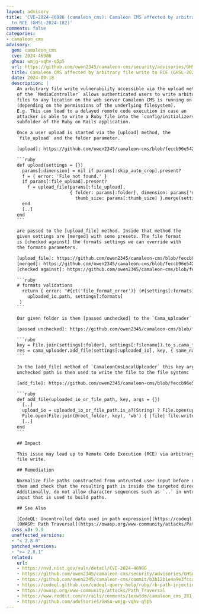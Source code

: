 ```yaml
---
layout: advisory
title: 'CVE-2024-46986 (camaleon_cms): Camaleon CMS affected by arbitrary file write
  to RCE (GHSL-2024-182)'
comments: false
categories:
- camaleon_cms
advisory:
  gem: camaleon_cms
  cve: 2024-46986
  ghsa: wmjg-vqhv-q5p5
  url: https://github.com/owen2345/camaleon-cms/security/advisories/GHSA-wmjg-vqhv-q5p5
  title: Camaleon CMS affected by arbitrary file write to RCE (GHSL-2024-182)
  date: 2024-09-18
  description: |
    An arbitrary file write vulnerability accessible via the upload method
    of the `MediaController` allows authenticated users to write arbitrary
    files to any location on the web server Camaleon CMS is running on
    (depending on the permissions of the underlying filesystem).
    E.g. This can lead to a delayed remote code execution in case an
    attacker is able to write a Ruby file into the `config/initializers/`
    subfolder of the Ruby on Rails application.

    Once a user upload is started via the [upload] method, the
    `file_upload` and the folder parameter.

    [upload]: https://github.com/owen2345/camaleon-cms/blob/feccb96e542319ed608acd3a16fa5d92f13ede67/app/controllers/camaleon_cms/admin/media_controller.rb#L86-L87

    ```ruby
    def upload(settings = {})
      params[:dimension] = nil if params[:skip_auto_crop].present?
      f = { error: 'File not found.' }
      if params[:file_upload].present?
        f = upload_file(params[:file_upload],
                        { folder: params[:folder], dimension: params['dimension'], formats: params[:formats], versions: params[:versions],
                          thumb_size: params[:thumb_size] }.merge(settings))
      end
      [..]
    end
    ```

    are passed to the [upload_file] method. Inside that method the
    given settings are [merged] with some presets. The file format
    is [checked against] the formats settings we can override with
    the formats parameters.

    [upload_file]: https://github.com/owen2345/camaleon-cms/blob/feccb96e542319ed608acd3a16fa5d92f13ede67/app/helpers/camaleon_cms/uploader_helper.rb#L23-L24
    [merged]: https://github.com/owen2345/camaleon-cms/blob/feccb96e542319ed608acd3a16fa5d92f13ede67/app/helpers/camaleon_cms/uploader_helper.rb#L41-L42
    [checked against]: https://github.com/owen2345/camaleon-cms/blob/feccb96e542319ed608acd3a16fa5d92f13ede67/app/helpers/camaleon_cms/uploader_helper.rb#L61-L62

    ```ruby
    # formats validations
      return { error: "#{ct('file_format_error')} (#{settings[:formats]})" } unless cama_uploader.class.validate_file_format(
        uploaded_io.path, settings[:formats]
     )
    ```

    Our given folder is then [passed unchecked] to the `Cama_uploader`:

    [passed unchecked]: https://github.com/owen2345/camaleon-cms/blob/feccb96e542319ed608acd3a16fa5d92f13ede67/app/helpers/camaleon_cms/uploader_helper.rb#L73-L74

    ```ruby
    key = File.join(settings[:folder], settings[:filename]).to_s.cama_fix_slash
    res = cama_uploader.add_file(settings[:uploaded_io], key, { same_name: settings[:same_name] })
    ```

    In the [add_file] method of `CamaleonCmsLocalUploader` this key argument containing the
    unchecked path is then used to write the file to the file system:

    [add_file]: https://github.com/owen2345/camaleon-cms/blob/feccb96e542319ed608acd3a16fa5d92f13ede67/app/uploaders/camaleon_cms_local_uploader.rb#L77

    ```ruby
    def add_file(uploaded_io_or_file_path, key, args = {})
      [..]
      upload_io = uploaded_io_or_file_path.is_a?(String) ? File.open(uploaded_io_or_file_path) : uploaded_io_or_file_path
      File.open(File.join(@root_folder, key), 'wb') { |file| file.write(upload_io.read) }
      [..]
    end
    ```

    ## Impact

    This issue may lead up to Remote Code Execution (RCE) via arbitrary
    file write.

    ## Remediation

    Normalize file paths constructed from untrusted user input before using
    them and check that the resulting path is inside the targeted directory.
    Additionally, do not allow character sequences such as `..` in untrusted
    input that is used to build paths.

    ## See Also

    [CodeQL: Uncontrolled data used in path expression](https://codeql.github.com/codeql-query-help/ruby/rb-path-injection/)
    [OWASP: Path Traversal](https://owasp.org/www-community/attacks/Path_Traversal)
  cvss_v3: 9.9
  unaffected_versions:
  - "< 2.8.0"
  patched_versions:
  - ">= 2.8.1"
  related:
    url:
    - https://nvd.nist.gov/vuln/detail/CVE-2024-46986
    - https://github.com/owen2345/camaleon-cms/security/advisories/GHSA-wmjg-vqhv-q5p5
    - https://github.com/owen2345/camaleon-cms/commit/b3b12b1e4a9e3fccaf5bb4330820fa7f8744e6bd
    - https://codeql.github.com/codeql-query-help/ruby/rb-path-injection
    - https://owasp.org/www-community/attacks/Path_Traversal
    - https://www.reddit.com/r/rails/comments/1exwtdm/camaleon_cms_281_has_been_released
    - https://github.com/advisories/GHSA-wmjg-vqhv-q5p5
---
```

